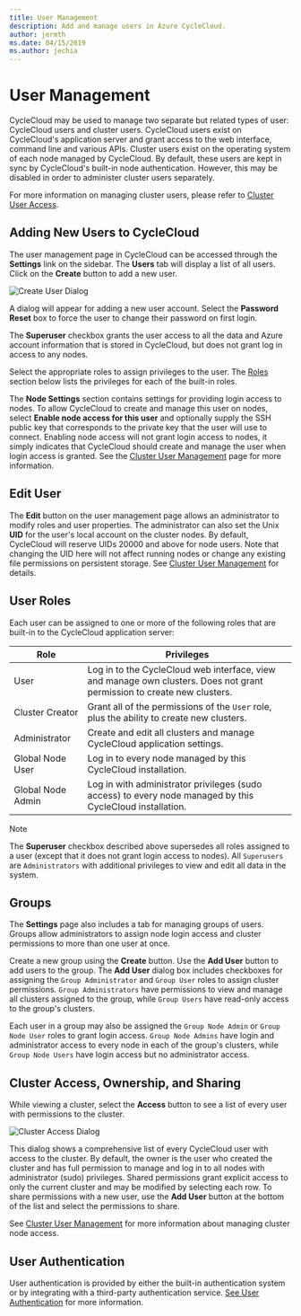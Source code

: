 ```yaml
---
title: User Management
description: Add and manage users in Azure CycleCloud.
author: jermth
ms.date: 04/15/2019
ms.author: jechia
---
```


# User Management

CycleCloud may be used to manage two separate but related types of user: CycleCloud users and cluster users. CycleCloud users exist on CycleCloud's application server and grant access to the web interface, command line and various APIs. Cluster users exist on the operating system of each node managed by CycleCloud. By default, these users are kept in sync by CycleCloud's built-in node authentication. However, this may be disabled in order to administer cluster users separately.

For more information on managing cluster users, please refer to [Cluster User Access](../user-access.md).

## Adding New Users to CycleCloud

The user management page in CycleCloud can be accessed through the **Settings** link on the sidebar.  The **Users** tab will display a list of all users. Click on the **Create** button to add a new user.

![Create User Dialog](~/images/create_user_dialog.png)

A dialog will appear for adding a new user account. Select the **Password Reset** box to force the user to change their password on first login.

The **Superuser** checkbox grants the user access to all the data and Azure account information that is stored in CycleCloud, but does not grant log in access to any nodes.

Select the appropriate roles to assign privileges to the user. The [Roles](#user-roles) section below lists the privileges for each of the built-in roles.

The **Node Settings** section contains settings for providing login access to nodes. To allow CycleCloud to create and manage this user on nodes, select **Enable node access for this user** and optionally supply the SSH public key that corresponds to the private key that the user will use to connect. Enabling node access will not grant login access to nodes, it simply indicates that CycleCloud should create and manage the user when login access is granted. See the [Cluster User Management](../user-access.md) page for more information.

## Edit User

The **Edit** button on the user management page allows an administrator to modify roles and user properties. The administrator can also set the Unix **UID** for the user's local account on the cluster nodes. By default, CycleCloud will reserve UIDs 20000 and above for node users. Note that changing the UID here will not affect running nodes or change any existing file permissions on persistent storage. See [Cluster User Management](../user-access.md) for details.

## User Roles

Each user can be assigned to one or more of the following roles that are built-in to the CycleCloud application server:

| Role              | Privileges |
| ----------------- | --------------------------------------------------------------------------------------------------------------------------|
| User              | Log in to the CycleCloud web interface, view and manage own clusters. Does not grant permission to create new clusters.   |
| Cluster Creator   | Grant all of the permissions of the `User` role, plus the ability to create new clusters.                           |
| Administrator     | Create and edit all clusters and manage CycleCloud application settings.                                                  |
| Global Node User  | Log in to every node managed by this CycleCloud installation.                                                     |
| Global Node Admin | Log in with administrator privileges (sudo access) to every node managed by this CycleCloud installation.         |


> [!NOTE]
> The **Superuser** checkbox described above supersedes all roles assigned to a user (except that it does not grant login access to nodes). All `Superusers` are `Administrators` with additional privileges to view and edit all data in the system.

## Groups

The **Settings** page also includes a tab for managing groups of users. Groups allow administrators to assign node login access and cluster permissions to more than one user at once.

Create a new group using the **Create** button. Use the **Add User** button to add users to the group. The **Add User** dialog box includes checkboxes for assigning the `Group Administrator` and `Group User` roles to assign cluster permissions. `Group Administrators` have permissions to view and manage all clusters assigned to the group, while `Group Users` have read-only access to the group's clusters.

Each user in a group may also be assigned the `Group Node Admin` or `Group Node User` roles to grant login access. `Group Node Admins` have login and administrator access to every node in each of the group's clusters, while `Group Node Users` have login access but no administrator access.

## Cluster Access, Ownership, and Sharing

While viewing a cluster, select the **Access** button to see a list of every user with permissions to the cluster.

![Cluster Access Dialog](./images/cluster_access_dialog.png)

This dialog shows a comprehensive list of every CycleCloud user with access to the cluster. By default, the owner is the user who created the cluster and has full permission to manage and log in to all nodes with administrator (sudo) privileges. Shared permissions grant explicit access to only the current cluster and may be modified by selecting each row. To share permissions with a new user, use the **Add User** button at the bottom of the list and select the permissions to share.

See [Cluster User Management](../user-access.md) for more information about managing cluster node access.

## User Authentication

User authentication is provided by either the built-in authentication system or by integrating with a third-party authentication service. [See User Authentication](user-authentication.md) for more information.

